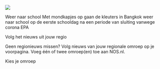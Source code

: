 ![](https://cdn.nos.nl/image/2021/02/01/711999/1008x567.jpg)

Weer naar school Met mondkapjes op gaan de kleuters in Bangkok weer naar school op de eerste schooldag na een periode van sluiting vanwege corona EPA

Volg het nieuws uit jouw regio

Geen regionieuws missen? Volg nieuws van jouw regionale omroep op je voorpagina. Voeg één of twee omroep(en) toe aan NOS.nl.

Kies je omroep